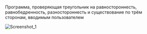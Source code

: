 Программа, проверяющая треугольник на равностороннесть, равнобедренность, разностороннесть и существование по трём сторонам, вводимым пользователем

![Screenshot_1](https://github.com/user-attachments/assets/97a4925a-80c9-40b3-be98-f11cb62a8ab6)
